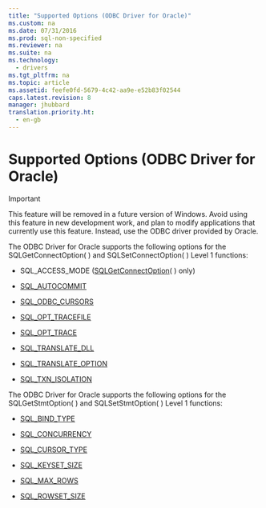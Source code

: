 ```yaml
---
title: "Supported Options (ODBC Driver for Oracle)"
ms.custom: na
ms.date: 07/31/2016
ms.prod: sql-non-specified
ms.reviewer: na
ms.suite: na
ms.technology: 
  - drivers
ms.tgt_pltfrm: na
ms.topic: article
ms.assetid: feefe0fd-5679-4c42-aa9e-e52b83f02544
caps.latest.revision: 8
manager: jhubbard
translation.priority.ht: 
  - en-gb
---
```

# Supported Options (ODBC Driver for Oracle)
> [!IMPORTANT]  
>  This feature will be removed in a future version of Windows. Avoid using this feature in new development work, and plan to modify applications that currently use this feature. Instead, use the ODBC driver provided by Oracle.  
  
 The ODBC Driver for Oracle supports the following options for the SQLGetConnectOption( ) and SQLSetConnectOption( ) Level 1 functions:  
  
-   SQL_ACCESS_MODE ([SQLGetConnectOption](../content/Level-1-API-Functions--ODBC-Driver-for-Oracle-.md)( ) only)  
  
-   [SQL_AUTOCOMMIT](../content/Connect-Options.md)  
  
-   [SQL_ODBC_CURSORS](../content/Connect-Options.md)  
  
-   [SQL_OPT_TRACEFILE](../content/Connect-Options.md)  
  
-   [SQL_OPT_TRACE](../content/Connect-Options.md)  
  
-   [SQL_TRANSLATE_DLL](../content/Connect-Options.md)  
  
-   [SQL_TRANSLATE_OPTION](../content/Connect-Options.md)  
  
-   [SQL_TXN_ISOLATION](../content/Connect-Options.md)  
  
 The ODBC Driver for Oracle supports the following options for the SQLGetStmtOption( ) and SQLSetStmtOption( ) Level 1 functions:  
  
-   [SQL_BIND_TYPE](../content/Statement-Options.md)  
  
-   [SQL_CONCURRENCY](../content/Statement-Options.md)  
  
-   [SQL_CURSOR_TYPE](../content/Statement-Options.md)  
  
-   [SQL_KEYSET_SIZE](../content/Statement-Options.md)  
  
-   [SQL_MAX_ROWS](../content/Statement-Options.md)  
  
-   [SQL_ROWSET_SIZE](../content/Statement-Options.md)